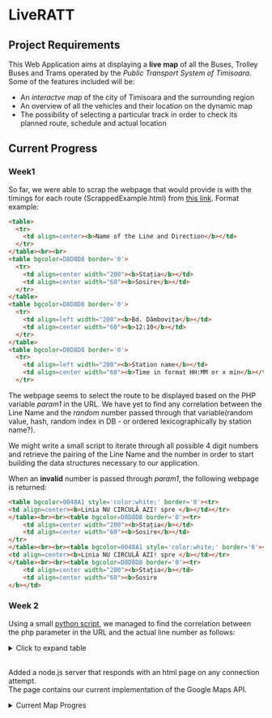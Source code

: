 # LiveRATT

## Project Requirements
This Web Application aims at displaying a **live map** of all the Buses, Trolley Buses and Trams operated by the *Public Transport System of Timisoara*.
Some of the features included will be:
+ An *interactve map* of the city of Timisoara and the surrounding region
+ An overview of all the vehicles and their location on the dynamic map
+ The possibility of selecting a particular track in order to check its planned route, schedule and actual location

## Current Progress
### Week1

So far, we were able to scrap the webpage that would provide is with the timings for each route (ScrappedExample.html) from [this link](http://86.122.170.105:61978/html/timpi/trasee.php?param1=1556). Format example:
```html
<table>
  <tr>
    <td align=center><b>Name of the Line and Direction</b></td>
  </tr>
</table><br><br>
<table bgcolor=D8D8D8 border='0'>
  <tr>
    <td align=center width="200"><b>Stația</b></td>
    <td align=center width="60"><b>Sosire</b></td>
  </tr>
</table>
<table bgcolor=D8D8D8 border='0'>
  <tr>
    <td align=left width="200"><b>Bd. Dâmbovița</b></td>
    <td align=center width="60"><b>12:10</b></td>
  </tr>
</table>
<table bgcolor=D8D8D8 border='0'>
  <tr>
    <td align=left width="200"><b>Station name</b></td>
    <td align=center width="60"><b>Time in format HH:MM or x min</b></td>
  </tr>
```
The webpage seems to select the route to be displayed based on the PHP variable *param1* in the URL. We have yet to find any correlation between the Line Name and the *random* number passed through that variable(random value, hash, random index in DB - or ordered lexicographically by station name?). 

We might write a small script to iterate through all possible 4 digit numbers and retrieve the pairing of the Line Name and the number in order to start building the data structures necessary to our application.

When an **invalid** number is passed through *param1*, the following webpage is returned:
```html
<table bgcolor=0048A1 style='color:white;' border='0'><tr>
<td align=center><b>Linia NU CIRCULĂ AZI! spre </b></td></tr>
</table><br><br><table bgcolor=D8D8D8 border='0'><tr>
    <td align=center width="200"><b>Stația</b></td>
    <td align=center width="60"><b>Sosire</b></td>
</tr>
</table><br><br><table bgcolor=0048A1 style='color:white;' border='0'><tr>
<td align=center><b>Linia NU CIRCULĂ AZI! spre </b></td></tr>
</table><br><br><table bgcolor=D8D8D8 border='0'><tr>
    <td align=center width="200"><b>Stația</b></td>
    <td align=center width="60"><b>Sosire
</b></td>  
```

### Week 2

Using a small [python script](https://github.com/vnemes/LiveRATT/blob/master/scripts/HTMLscrapper.py), we managed to find the correlation between the php parameter in the URL and the actual line number as follows:
<details>
  <summary>Click to expand table</summary>
  
| param1 | Transport Route | 
|--------|--------------| 
| 1106   | 1            | 
| 1126   | 2            | 
| 1207   | 3            | 
| 1266   | 4            | 
| 1553   | 5            | 
| 2246   | 5            | 
| 2386   | 7            | 
| 2846   | 7            | 
| 1558   | 8            | 
| 2406   | 9            | 
| 2726   | 10           | 
| 990    | 11           | 
| 1066   | 13           | 
| 2826   | 13           | 
| 1006   | 14           | 
| 989    | 15           | 
| 1206   | 16           | 
| 1086   | 17           | 
| 1166   | 18           | 
| 1146   | 21           | 
| 2566   | 22           | 
| 1226   | 28           | 
| 2626   | 29           | 
| 1546   | 32           | 
| 1046   | 33           | 
| 886    | 40           | 
| 1548   | 44           | 
| 1406   | 46           | 
| 2546   |  13b         | 
| 2326   |  1a          | 
| 2346   |  2a          | 
| 1646   |  32a         | 
| 2466   |  33b         | 
| 1886   |  3a          | 
| 1666   |  40a         | 
| 1686   |  44a         | 
| 2426   |  5a          | 
| 2446   |  5b          | 
| 2686   |  6a          | 
| 2706   |  6b          | 
| 1556   |  7a          | 
| 1557   |  7b          | 
| 2666   |  8b          | 
| 2306   |  Ab33        | 
| 1550   |  E1          | 
| 1551   |  E2          | 
| 1552   |  E3          | 
| 2586   |  E33         | 
| 1926   |  E4          | 
| 2486   |  E4b         | 
| 1526   |  E5          | 
| 1928   |  E6          | 
| 2026   |  E7          | 
| 1326   |  E7b         | 
| 1547   |  E8          | 
| 2746   |  LFA         | 
| 2526   |  LMA         | 
| 2786   |  M11         | 
| 2766   |  M14         | 
| 2906   |  M22         | 
| 2926   |  M22a        | 
| 2946   |  M22b        | 
| 2966   |  M22c        | 
| 2986   |  M22d        | 
| 1746   |  M30         | 
| 1986   |  M35         | 
| 2006   |  M36         | 
| 2646   |  M43         | 
| 2506   |  M44         | 
| 2606   |  M45         | 
| 2166   |  P1-a        | 
| 2146   |  P1-d        | 
| 2207   |  P2-a        | 
| 2186   |  P2-d        | 
| 2206   |  P2-s        | 
| 2086   |  P3          | 
| 2126   |  P4-a        | 
| 2106   |  P4-d        | 
| 2866   |  RDCN        | 
| 1186   |  Tb19        | 
| 2366   |  test        | 
| 1966   |  Tv3b        | 
| 2266   |  TV5         | 
| 2226   |  Tv6         | 
| 1286   |  Tv9         | 
</details> <br />

Added a node.js server that responds with an html page on any connection attempt.<br />
The page contains our current implementation of the Google Maps API.

<details>
  <summary>Current Map Progres</summary>
   <p align="center">
    <img src="https://i.imgur.com/0uyZc4Y.png" width="100%"/>  
   </p>
</details>
